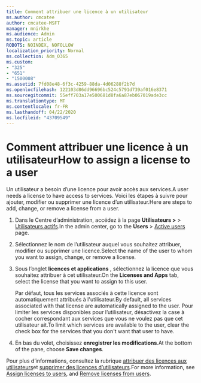 ```yaml
---
title: Comment attribuer une licence à un utilisateur
ms.author: cmcatee
author: cmcatee-MSFT
manager: mnirkhe
ms.audience: Admin
ms.topic: article
ROBOTS: NOINDEX, NOFOLLOW
localization_priority: Normal
ms.collection: Adm_O365
ms.custom:
- "325"
- "651"
- "1500008"
ms.assetid: 7fd08e48-6f3c-4259-88da-4d06288f2b7d
ms.openlocfilehash: 122103d86dd96696bc524c5791d739af016e8371
ms.sourcegitcommit: 55eff703a17e500681d8fa6a87eb067019ade3cc
ms.translationtype: MT
ms.contentlocale: fr-FR
ms.lasthandoff: 04/22/2020
ms.locfileid: "43709549"
---
```

# <a name="how-to-assign-a-license-to-a-user"></a><span data-ttu-id="e8766-102">Comment attribuer une licence à un utilisateur</span><span class="sxs-lookup"><span data-stu-id="e8766-102">How to assign a license to a user</span></span>

<span data-ttu-id="e8766-103">Un utilisateur a besoin d’une licence pour avoir accès aux services.</span><span class="sxs-lookup"><span data-stu-id="e8766-103">A user needs a license to have access to services.</span></span> <span data-ttu-id="e8766-104">Voici les étapes à suivre pour ajouter, modifier ou supprimer une licence d’un utilisateur.</span><span class="sxs-lookup"><span data-stu-id="e8766-104">Here are steps to add, change, or remove a license from a user.</span></span>
  
1. <span data-ttu-id="e8766-105">Dans le Centre d’administration, accédez à la page **Utilisateurs >** \> [Utilisateurs actifs](https://go.microsoft.com/fwlink/p/?linkid=834822).</span><span class="sxs-lookup"><span data-stu-id="e8766-105">In the admin center, go to the **Users** \> [Active users](https://go.microsoft.com/fwlink/p/?linkid=834822) page.</span></span>

2. <span data-ttu-id="e8766-106">Sélectionnez le nom de l’utilisateur auquel vous souhaitez attribuer, modifier ou supprimer une licence.</span><span class="sxs-lookup"><span data-stu-id="e8766-106">Select the name of the user to whom you want to assign, change, or remove a license.</span></span>

3. <span data-ttu-id="e8766-107">Sous l’onglet **licences et applications** , sélectionnez la licence que vous souhaitez attribuer à cet utilisateur.</span><span class="sxs-lookup"><span data-stu-id="e8766-107">On the **Licenses and Apps** tab, select the license that you want to assign to this user.</span></span>

    <span data-ttu-id="e8766-108">Par défaut, tous les services associés à cette licence sont automatiquement attribués à l'utilisateur.</span><span class="sxs-lookup"><span data-stu-id="e8766-108">By default, all services associated with that license are automatically assigned to the user.</span></span> <span data-ttu-id="e8766-109">Pour limiter les services disponibles pour l’utilisateur, désactivez la case à cocher correspondant aux services que vous ne voulez pas que cet utilisateur ait.</span><span class="sxs-lookup"><span data-stu-id="e8766-109">To limit which services are available to the user, clear the check box for the services that you don't want that user to have.</span></span>

4. <span data-ttu-id="e8766-110">En bas du volet, choisissez **enregistrer les modifications**.</span><span class="sxs-lookup"><span data-stu-id="e8766-110">At the bottom of the pane, choose **Save changes**.</span></span>

<span data-ttu-id="e8766-111">Pour plus d’informations, consultez la rubrique [attribuer des licences aux utilisateurs](https://docs.microsoft.com/office365/admin/subscriptions-and-billing/assign-licenses-to-users)et [supprimer des licences d’utilisateurs](https://docs.microsoft.com/office365/admin/subscriptions-and-billing/remove-licenses-from-users).</span><span class="sxs-lookup"><span data-stu-id="e8766-111">For more information, see [Assign licenses to users](https://docs.microsoft.com/office365/admin/subscriptions-and-billing/assign-licenses-to-users), and [Remove licenses from users](https://docs.microsoft.com/office365/admin/subscriptions-and-billing/remove-licenses-from-users).</span></span>